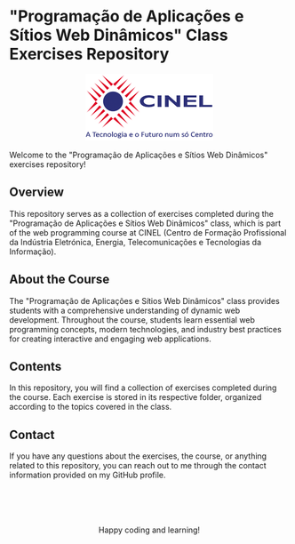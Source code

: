 # "Programação de Aplicações e Sítios Web Dinâmicos" Class Exercises Repository

<!DOCTYPE html>
<head>
</head>
<body>
    <div align="center">
        <img src="cinel_logo_horizontal.png" alt="CINEL Logo">
    </div>

Welcome to the "Programação de Aplicações e Sítios Web Dinâmicos" exercises repository!

<h2>Overview</h2>
    This repository serves as a collection of exercises completed during the "Programação de Aplicações e Sítios Web Dinâmicos" class, which is part of the web programming course at CINEL (Centro de Formação Profissional da Indústria Eletrónica, Energia, Telecomunicações e Tecnologias da Informação).

<h2>About the Course</h2> 
    The "Programação de Aplicações e Sítios Web Dinâmicos" class provides students with a comprehensive understanding of dynamic web development. Throughout the course, students learn essential web programming concepts, modern technologies, and industry best practices for creating interactive and engaging web applications.

<h2>Contents</h2>  
    In this repository, you will find a collection of exercises completed during the course. Each exercise is stored in its respective folder, organized according to the topics covered in the class.

<h2>Contact</h2>  
    If you have any questions about the exercises, the course, or anything related to this repository, you can reach out to me through the contact information provided on my GitHub profile.

<br>
<br>
<br>
<br>
<br>

<p align="center">Happy coding and learning!</p>


</body>
</html>
